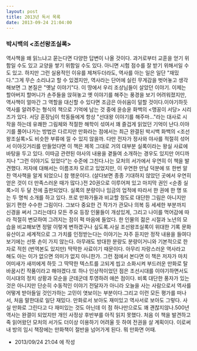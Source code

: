 ```yaml
---
layout: post
title: 2013년 독서 목록
date: 2013-09-24 21:04:00
---
```


### 박시백의 &lt;조선왕조실록&gt;

역사책을 왜 읽느냐고 묻는다면 다양한 답변이 나올 것이다. 과거로부터 교훈을 얻기 위함일 수도 있고 교양을 쌓기 위함일 수도 있다. 아니면 시험 점수를 잘 받기 위해서일 수도 있고. 하지만 그런 실용적인 이유를 제쳐두더라도, 역사를 아는 일은 일단 "재밌다."그게 무슨 소리냐고 할 수 있겠지만, 역사라는 단어에 실린 무게감을 벗어놓고 생각해보면 그 본질은 "옛날 이야기"다. 이 땅에서 우리 조상님들이 살았던 이야기. 이제는 할아버지 할머니가 손주들을 앉혀놓고 옛 이야기를 해주는 풍경을 보기 어려워졌지만, 역사책이 얼마간 그 역할을 대신할 수 있다면 조금은 아쉬움이 덜할 것이다.이야기하듯 역사를 알려주는 형식의 책으로 기억에 남는 것 중에 윤승윤 화백의 <맹꽁이 서당> 시리즈가 있다. 서당 훈장님이 학동들에게 항상 "선대왕 이야기를 해주마..."라는 대사로 시작을 하는데 유쾌한 그림체와 적절한 해학이 섞여서 꽤 즐겁게 읽었던 기억이 난다.이야기를 풀어나가는 방법은 다르지만 만화라는 점에서는 최근 완결된 박시백 화백의 <조선왕조실록>도 비슷한 부류에 낄 수 있지 않을까. 다만 전자가 정사와 야사를 적절히 섞어서 이야깃거리를 만들었다면 이 책은 제목 그대로 거의 대부분 실록이라는 왕실 사료에 바탕을 두고 있다. 이따금 관련된 야사의 내용을 곁들여 소개하는 경우도 있지만 어디까지나 "그런 이야기도 있었다"는 수준에 그친다.나는 모처의 서가에서 우연히 이 책을 발견했다. 저자에 대해서는 이름조차 모르고 있었지만, 이 우연한 만남 덕분에 또 한번 알찬 역사책을 알게 되었으니 참 행운이다. (살다보면 종종 기대하지 않았던 곳에서 우연히 얻은 것이 더 만족스러운 때가 많다.)전 20권으로 이루어져 있고 마지막 권인 <순종 실록>이 두 달 전에 출판되었다. 실록의 분량이나 임금의 업적에 따라서 한 권에 한 명 또는 두 명씩 소개를 하고 있다. 프로 만화가들과 비교할 정도로 대단한 그림은 아니지만 읽기 편한 수수한 그림이다. 그보다 중요한 건 작가가 관모나 의복 등 세세한 부분까지 신경을 써서 그리는데다 모든 주요 등장 인물들이 개성있게, 그리고 나이를 먹어감에 따라 적절히 변모하여 그려지는 점이 퍽 마음에 들었다. 한 인물의 젊은 시절과 노년의 모습을 비교해보면 정말 이렇게 변하겠구나 싶도록.사실 조선왕조실록이 위대한 기록 문화 유산이고 세계적으로 그 가치를 인정받는다는 이야기는 자주 듣지만 정작 내용을 들여다보기에는 선뜻 손이 가지 않는다. 아무래도 방대한 분량도 분량이거니와 기본적으로 한자로 적힌 (번역본도 있지만) 딱딱한 사료이기 때문이다. 아무리 자랑스러운 역사라고 해도 아는 이가 없으면 의미가 없지 아니한가. 그런 점에서 본다면 이 책은 저자가 마치 어미새가 새끼에게 하듯 그 딱딱한 텍스트를 고되게 씹고 소화시켜 부드러운 만화로 탈바꿈시킨 작품이라고 해야겠다.또 하나 인상적이었던 점은 조선시대를 이야기하면서도 이시대의 정치 상황과 모순을 군데군데 투영하려 애쓴 점이다. 비록 대단한 풍자가 있는 것은 아니지만 단순히 수동적인 이야기 전달자가 아니라 오늘을 사는 사람으로서 역사를 어떻게 받아들일 것인가하는 고민이 엿보이는 부분이다.그리고 이런 모든 평가를 떠나서, 처음 말한대로 일단 재밌다. 만화로서 보아도 재미있고 역사서로 보아도 그렇다. 사실 만화로 그린다고 다 재미있는 것도 아닌데 이 점 하나만으로도 꽤 괜찮지않나.500년 역사는 완결이 되었지만 개인 사정상 후반부를 아직 읽지 못했다. 처음 이 책을 발견하고 죽 읽어왔던 모처의 서가도 더이상 이용하기 어려울 듯 하여 전권을 살 계획이다. 이로써 내 방의 임시 책장에는 만화책이 절반을 넘어가게 된다. 뭐 만화면 어때.



- 2013/09/24 21:04 에 작성